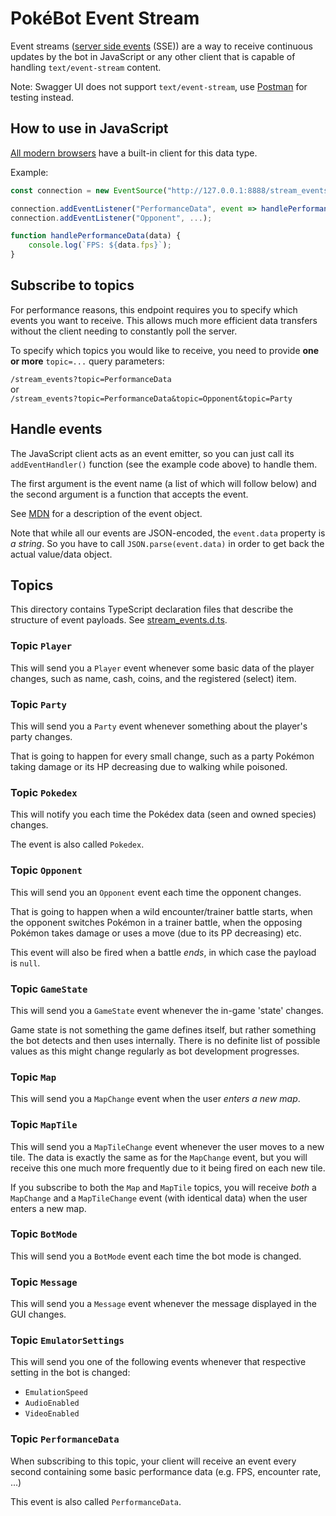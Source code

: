 # PokéBot Event Stream

Event streams ([server side events](https://developer.mozilla.org/en-US/docs/Web/API/Server-sent_events/Using_server-sent_events#event_stream_format) (SSE)) are a way to receive continuous updates by the bot in JavaScript or any other client that is capable of handling `text/event-stream` content.

Note: Swagger UI does not support `text/event-stream`, use [Postman](https://www.postman.com/) for testing instead.

## How to use in JavaScript

[All modern browsers](https://caniuse.com/eventsource) have a built-in client for this data type.

Example:
```javascript
const connection = new EventSource("http://127.0.0.1:8888/stream_events?topic=...&topic=...");

connection.addEventListener("PerformanceData", event => handlePerformanceData(JSON.parse(event.data)));
connection.addEventListener("Opponent", ...);

function handlePerformanceData(data) {
    console.log(`FPS: ${data.fps}`);
}
```

## Subscribe to topics

For performance reasons, this endpoint requires you to specify which events you want to receive.
This allows much more efficient data transfers without the client needing to constantly poll the server.

To specify which topics you would like to receive, you need to provide **one or more** `topic=...` query parameters:

`/stream_events?topic=PerformanceData`  
or  
`/stream_events?topic=PerformanceData&topic=Opponent&topic=Party`

## Handle events

The JavaScript client acts as an event emitter, so you can just call its `addEventHandler()` function (see the example code above) to handle them.

The first argument is the event name (a list of which will follow below) and the second argument is a function that accepts the event.

See [MDN](https://developer.mozilla.org/en-US/docs/Web/API/EventSource/message_event) for a description of the event object.

Note that while all our events are JSON-encoded, the `event.data` property is _a string_.
So you have to call `JSON.parse(event.data)` in order to get back the actual value/data object.

## Topics

This directory contains TypeScript declaration files that describe the structure of event payloads. See [stream_events.d.ts](stream_events.d.ts).

### Topic `Player`

This will send you a `Player` event whenever some basic data of the player changes, such as name, cash, coins, and the registered (select) item.

### Topic `Party`

This will send you a `Party` event whenever something about the player's party changes.

That is going to happen for every small change, such as a party Pokémon taking damage or its HP decreasing due to walking while poisoned.

### Topic `Pokedex`

This will notify you each time the Pokédex data (seen and owned species) changes.

The event is also called `Pokedex`.

### Topic `Opponent`

This will send you an `Opponent` event each time the opponent changes.

That is going to happen when a wild encounter/trainer battle starts, when the opponent switches Pokémon in a trainer battle, when the opposing Pokémon takes damage or uses a move (due to its PP decreasing) etc.

This event will also be fired when a battle _ends_, in which case the payload is `null`.

### Topic `GameState`

This will send you a `GameState` event whenever the in-game 'state' changes.

Game state is not something the game defines itself, but rather something the bot detects and then uses internally. There is no definite list of possible values as this might change regularly as bot development progresses.

### Topic `Map`

This will send you a `MapChange` event when the user _enters a new map_.

### Topic `MapTile`

This will send you a `MapTileChange` event whenever the user moves to a new tile.
The data is exactly the same as for the `MapChange` event, but you will receive this one much more frequently due to it being fired on each new tile.

If you subscribe to both the `Map` and `MapTile` topics, you will receive _both_ a `MapChange` and a `MapTileChange` event (with identical data) when the user enters a new map.

### Topic `BotMode`

This will send you a `BotMode` event each time the bot mode is changed.

### Topic `Message`

This will send you a `Message` event whenever the message displayed in the GUI
changes.

### Topic `EmulatorSettings`

This will send you one of the following events whenever that respective setting in the bot is changed:

- `EmulationSpeed`
- `AudioEnabled`
- `VideoEnabled`

### Topic `PerformanceData`

When subscribing to this topic, your client will receive an event every second containing some basic performance data (e.g. FPS, encounter rate, ...)

This event is also called `PerformanceData`.
